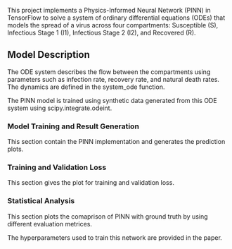 This project implements a Physics-Informed Neural Network (PINN) in TensorFlow to solve a system of ordinary differential equations (ODEs) that
models the spread of a virus across four compartments: Susceptible (S), Infectious Stage 1 (I1), Infectious Stage 2 (I2), and Recovered (R).

## Model Description
The ODE system describes the flow between the compartments using parameters such as infection rate, recovery rate, and natural death rates. The dynamics are defined in the system_ode function.

The PINN model is trained using synthetic data generated from this ODE system using scipy.integrate.odeint.
### Model Training and Result Generation
This section contain the PINN implementation and generates the prediction plots.

### Training and Validation Loss
This section gives the plot for training and validation loss.

### Statistical Analysis
This section plots the comaprison of PINN with ground truth by using different evaluation metrices.

The hyperparameters used to train this network are provided in the paper.
